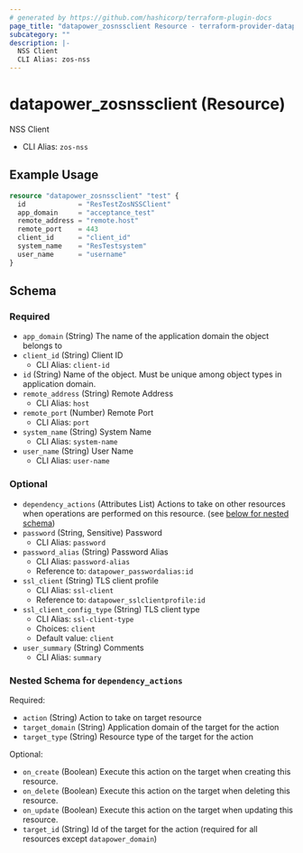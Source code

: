 ```yaml
---
# generated by https://github.com/hashicorp/terraform-plugin-docs
page_title: "datapower_zosnssclient Resource - terraform-provider-datapower"
subcategory: ""
description: |-
  NSS Client
  CLI Alias: zos-nss
---
```


# datapower_zosnssclient (Resource)

NSS Client
  - CLI Alias: `zos-nss`

## Example Usage

```terraform
resource "datapower_zosnssclient" "test" {
  id             = "ResTestZosNSSClient"
  app_domain     = "acceptance_test"
  remote_address = "remote.host"
  remote_port    = 443
  client_id      = "client_id"
  system_name    = "ResTestsystem"
  user_name      = "username"
}
```

<!-- schema generated by tfplugindocs -->
## Schema

### Required

- `app_domain` (String) The name of the application domain the object belongs to
- `client_id` (String) Client ID
  - CLI Alias: `client-id`
- `id` (String) Name of the object. Must be unique among object types in application domain.
- `remote_address` (String) Remote Address
  - CLI Alias: `host`
- `remote_port` (Number) Remote Port
  - CLI Alias: `port`
- `system_name` (String) System Name
  - CLI Alias: `system-name`
- `user_name` (String) User Name
  - CLI Alias: `user-name`

### Optional

- `dependency_actions` (Attributes List) Actions to take on other resources when operations are performed on this resource. (see [below for nested schema](#nestedatt--dependency_actions))
- `password` (String, Sensitive) Password
  - CLI Alias: `password`
- `password_alias` (String) Password Alias
  - CLI Alias: `password-alias`
  - Reference to: `datapower_passwordalias:id`
- `ssl_client` (String) TLS client profile
  - CLI Alias: `ssl-client`
  - Reference to: `datapower_sslclientprofile:id`
- `ssl_client_config_type` (String) TLS client type
  - CLI Alias: `ssl-client-type`
  - Choices: `client`
  - Default value: `client`
- `user_summary` (String) Comments
  - CLI Alias: `summary`

<a id="nestedatt--dependency_actions"></a>
### Nested Schema for `dependency_actions`

Required:

- `action` (String) Action to take on target resource
- `target_domain` (String) Application domain of the target for the action
- `target_type` (String) Resource type of the target for the action

Optional:

- `on_create` (Boolean) Execute this action on the target when creating this resource.
- `on_delete` (Boolean) Execute this action on the target when deleting this resource.
- `on_update` (Boolean) Execute this action on the target when updating this resource.
- `target_id` (String) Id of the target for the action (required for all resources except `datapower_domain`)
